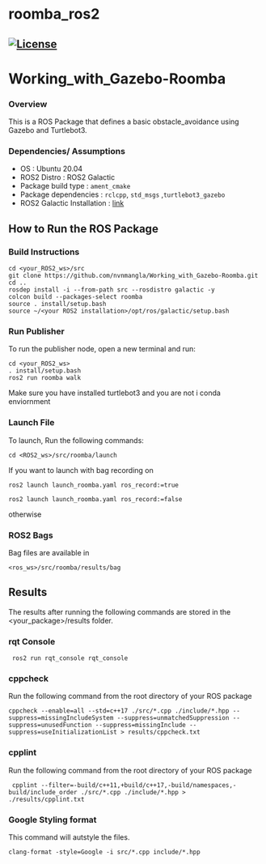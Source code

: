 # roomba_ros2
[![License](https://img.shields.io/badge/License-Apache%202.0-blue.svg)](https://opensource.org/licenses/Apache-2.0)
---
# Working_with_Gazebo-Roomba

### Overview

This is a ROS Package that defines a basic obstacle_avoidance using Gazebo and Turtlebot3.

### Dependencies/ Assumptions
- OS : Ubuntu 20.04 
- ROS2 Distro : ROS2 Galactic
- Package build type : ```ament_cmake ```
- Package dependencies : ```rclcpp```, ```std_msgs``` ,```turtlebot3_gazebo```
- ROS2 Galactic Installation : [link](https://docs.ros.org/en/galactic/Installation/Ubuntu-Install-Debians.html)

## How to Run the ROS Package
### Build Instructions
```
cd <your_ROS2_ws>/src
git clone https://github.com/nvnmangla/Working_with_Gazebo-Roomba.git
cd ..   
rosdep install -i --from-path src --rosdistro galactic -y
colcon build --packages-select roomba
source . install/setup.bash
source ~/<your ROS2 installation>/opt/ros/galactic/setup.bash
```

### Run Publisher
To run the publisher node, open a new terminal and run:
```
cd <your_ROS2_ws>
. install/setup.bash
ros2 run roomba walk
```
Make sure you have  installed turtlebot3 and you are not i conda enviornment 

### Launch File
To launch, Run the following commands:
```
cd <ROS2_ws>/src/roomba/launch
```
If you want to launch with bag recording on
```
ros2 launch launch_roomba.yaml ros_record:=true 
```
```
ros2 launch launch_roomba.yaml ros_record:=false 
```
otherwise
### ROS2 Bags
Bag files are available in
```
<ros_ws>/src/roomba/results/bag
```
## Results
The results after running the following commands are stored in the <your_package>/results folder.

### rqt Console
```
 ros2 run rqt_console rqt_console

```
### cppcheck
Run the following command from the root directory of your ROS package
```
cppcheck --enable=all --std=c++17 ./src/*.cpp ./include/*.hpp --suppress=missingIncludeSystem --suppress=unmatchedSuppression --suppress=unusedFunction --suppress=missingInclude --suppress=useInitializationList > results/cppcheck.txt
```
### cpplint
Run the following command from the root directory of your ROS package
```
 cpplint --filter=-build/c++11,+build/c++17,-build/namespaces,-build/include_order ./src/*.cpp ./include/*.hpp > ./results/cpplint.txt
```
### Google Styling format
This command will autstyle the files.
```
clang-format -style=Google -i src/*.cpp include/*.hpp
```
